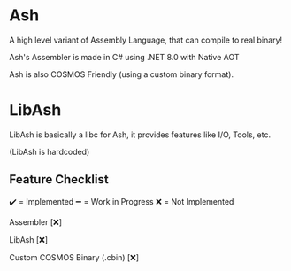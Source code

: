 # Ash

A high level variant of Assembly Language, that can compile to real binary!

Ash's Assembler is made in C# using .NET 8.0 with Native AOT

Ash is also COSMOS Friendly (using a custom binary format).

# LibAsh

LibAsh is basically a libc for Ash, it provides features like I/O, Tools, etc.

(LibAsh is hardcoded)

## Feature Checklist

✔️ = Implemented
➖ = Work in Progress
❌ = Not Implemented

Assembler [❌]

LibAsh [❌]

Custom COSMOS Binary (.cbin) [❌]

